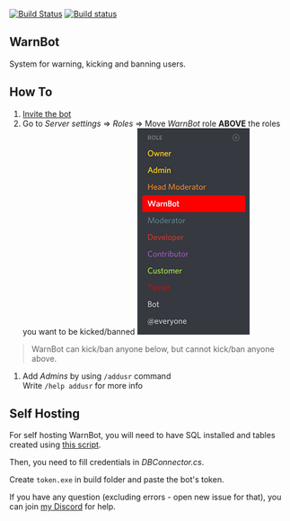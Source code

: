 [![Build Status](https://travis-ci.org/Creeperman007/WarnBot.svg)](https://travis-ci.org/Creeperman007/WarnBot) [![Build status](https://ci.appveyor.com/api/projects/status/ukac8cvppoagsghu?svg=true)](https://ci.appveyor.com/project/Creeperman007/warnbot)

## WarnBot
System for warning, kicking and banning users.

## How To
1. [Invite the bot](https://discordapp.com/oauth2/authorize?client_id=355763643964719106&scope=bot&permissions=11238)
1. Go to *Server settings* => *Roles* => Move *WarnBot* role **ABOVE** the roles you want to be kicked/banned
![Roles arrangement](resources/roles.jpg)
> WarnBot can kick/ban anyone below, but cannot kick/ban anyone above.
1. Add *Admins* by using `/addusr` command<br>
Write `/help addusr` for more info

## Self Hosting
For self hosting WarnBot, you will need to have SQL installed and tables created using [this script](scheme.sql).

Then, you need to fill credentials in *DBConnector.cs*.

Create `token.exe` in build folder and paste the bot's token.

If you have any question (excluding errors - open new issue for that), you can join [my Discord](https://discord.gg/8DmPSFJ) for help.
